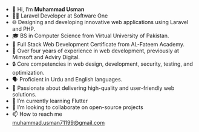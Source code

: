 - 👋 Hi, I’m <b>Muhammad Usman</b>
- 👨‍💻 Laravel Developer at Software One
- 🌐 Designing and developing innovative web applications using Laravel and PHP.
- 🎓 BS in Computer Science from Virtual University of Pakistan.
- 📜 Full Stack Web Development Certificate from AL-Fateem Academy.
- 💼 Over four years of experience in web development, previously at Mimsoft and Adviry Digital.
- 🔒 Core competencies in web design, development, security, testing, and optimization.
- 🗣️ Proficient in Urdu and English languages.
- 🚀 Passionate about delivering high-quality and user-friendly web solutions.
- 🌱 I’m currently learning Flutter
- 💞️ I’m looking to collaborate on open-source projects
- 📫 How to reach me <br> muhammad.usman71199@gmail.com

<!---
Itz-maanii/Itz-maanii is a ✨ special ✨ repository because its `README.md` (this file) appears on your GitHub profile.
You can click the Preview link to take a look at your changes.
--->
